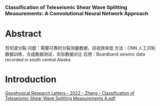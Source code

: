 ### Classification of Teleseismic Shear Wave Splitting Measurements: A Convolutional Neural Network Approach
# Abstract
  剪切波分裂
  问题：需要可靠的分裂测量数据，目视效率低
  方法：CNN 人工识别数据训练，合成数据测试，实际数据对比
  应用：Boardband seismic data recorded in south central Alaska

# Introduction
  


  

[Geophysical Research Letters - 2022 - Zhang - Classification of Teleseismic Shear Wave Splitting Measurements  A.pdf](https://github.com/user-attachments/files/17540440/Geophysical.Research.Letters.-.2022.-.Zhang.-.Classification.of.Teleseismic.Shear.Wave.Splitting.Measurements.A.pdf)
